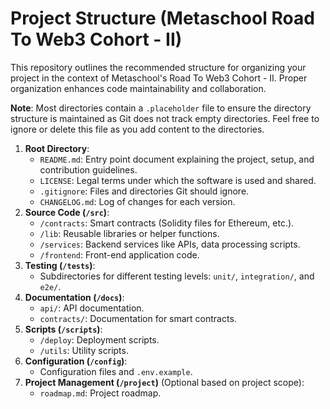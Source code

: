 # Project Structure (Metaschool Road To Web3 Cohort - II)

This repository outlines the recommended structure for organizing your project in the context of Metaschool's Road To Web3 Cohort - II. Proper organization enhances code maintainability and collaboration.

**Note**: Most directories contain a `.placeholder` file to ensure the directory structure is maintained as Git does not track empty directories. Feel free to ignore or delete this file as you add content to the directories.

1. **Root Directory**:
   - `README.md`: Entry point document explaining the project, setup, and contribution guidelines.
   - `LICENSE`: Legal terms under which the software is used and shared.
   - `.gitignore`: Files and directories Git should ignore.
   - `CHANGELOG.md`: Log of changes for each version.
2. **Source Code (`/src`)**:
   - `/contracts`: Smart contracts (Solidity files for Ethereum, etc.).
   - `/lib`: Reusable libraries or helper functions.
   - `/services`: Backend services like APIs, data processing scripts.
   - `/frontend`: Front-end application code.
3. **Testing (`/tests`)**:
   - Subdirectories for different testing levels: `unit/`, `integration/`, and `e2e/`.
4. **Documentation (`/docs`)**:
   - `api/`: API documentation.
   - `contracts/`: Documentation for smart contracts.
5. **Scripts (`/scripts`)**:
   - `/deploy`: Deployment scripts.
   - `/utils`: Utility scripts.
6. **Configuration (`/config`)**:
   - Configuration files and `.env.example`.
7. **Project Management (`/project`)** (Optional based on project scope):
   - `roadmap.md`: Project roadmap.
